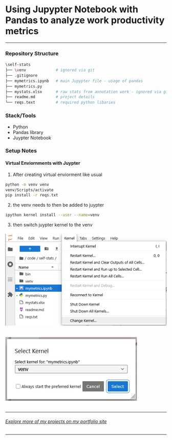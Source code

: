 # Using Jupypter Notebook with Pandas to analyze work productivity metrics


---

### Repository Structure
```bash
\self-stats
├── \venv             # ignored via git
├── .gitignore
├── mymetrics.ipynb   # main Jupypter file - usage of pandas
├── mymetrics.py      
├── mystats.xlsx      # raw stats from annotation work - ignored via git    
├── readme.md         # project details
└── reqs.text         # required python libaries    
```

### Stack/Tools
- Python
- Pandas library
- Juypter Notebook

### Setup Notes
#### Virtual Enviornments with Juypter
1) After creating virtual enviorment like usual
```bash
python -m venv venv
venv/Scripts/activate
pip install -r reqs.txt
```
2) the venv needs to then be added to juypter
```bash
ipython kernel install --user --name=venv
```
3) then switch juypter kernel to the venv
###### ![Kernel -> Change Kernel](bin/changekernel.png)
###### ![Select venv](bin/selectkernel.png)

---
###### [Explore more of my projects on my portfolio site](https://stevendindl.com/)

--- 